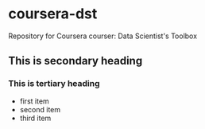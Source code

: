 # coursera-dst
Repository for Coursera courser: Data Scientist's Toolbox 

## This is secondary heading
### This is tertiary heading

* first item
* second item
* third item
